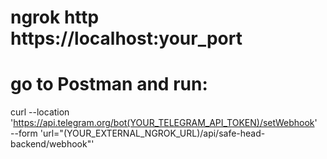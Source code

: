 
# ngrok http https://localhost:your_port

# go to Postman and run:

curl --location 'https://api.telegram.org/bot(YOUR_TELEGRAM_API_TOKEN)/setWebhook' \
--form 'url="(YOUR_EXTERNAL_NGROK_URL)/api/safe-head-backend/webhook"'